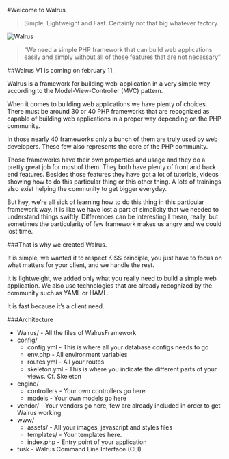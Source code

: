 #Welcome to Walrus
> Simple, Lightweight and Fast. 
> Certainly not that big whatever factory.



![Walrus](https://github.com/E-Wok/Walrus/blob/master/Walrus.png?raw=true "Walrus is comming !")

> “We need a simple PHP framework that can build web applications easily and simply without all of those features that are not necessary”

##Walrus V1 is coming on february 11.

Walrus is a framework for building web-application in a very simple way according to the Model-View-Controller (MVC) pattern.

When it comes to building web applications we have plenty of choices. There must be around 30 or 40 PHP frameworks that are recognized as capable of building web applications in a proper way depending on the PHP community.

In those nearly 40 frameworks only a bunch of them are truly used by web developers. These few also represents the core of the PHP community.

Those frameworks have their own properties and usage and they do a pretty great job for most of them. They both have plenty of front and back end features.
Besides those features they have got a lot of tutorials, videos showing how to do this particular thing or this other thing. A lots of trainings also exist helping the community to get bigger everyday.

But hey, we’re all sick of learning how to do this thing in this particular framework way. It is like we have lost a part of simplicity that we needed to understand things swiftly. Differences can be interesting I mean, really, but sometimes the particularity of few framework makes us angry and we could lost time.

###That is why we created Walrus.

It is simple, we wanted it to respect KISS principle, you just have to focus on what matters for your client, and we handle the rest.

It is lightweight, we added only what you really need to build a simple web application. We also use technologies that are already recognized by the community such as YAML or HAML.

It is fast because it’s a client need. 

###Architecture

* Walrus/ - All the files of WalrusFramework
* config/
  * config.yml - This is where all your database configs needs to go
  * env.php - All environment variables
  * routes.yml - All your routes
  * skeleton.yml - This is where you indicate the different parts of your views. Cf. Skeleton
* engine/
  * controllers -  Your own controllers go here
  * models - Your own models go here
* vendor/ -  Your vendors go here, few are already included in order to get Walrus working
* www/
  * assets/ -  All your images, javascript and styles files
  * templates/ - Your templates here.
  * index.php - Entry point of your application
* tusk - Walrus Command Line Interface (CLI)
    

